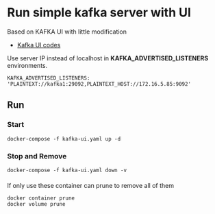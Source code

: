 # Run simple kafka server with UI

Based on KAFKA UI with little modification

* [Kafka UI codes](https://github.com/provectus/kafka-ui/tree/master/documentation/compose)

Use server IP instead of localhost in **KAFKA_ADVERTISED_LISTENERS** environments.
```
KAFKA_ADVERTISED_LISTENERS: 'PLAINTEXT://kafka1:29092,PLAINTEXT_HOST://172.16.5.85:9092'
```

## Run

### Start 
```
docker-compose -f kafka-ui.yaml up -d
```
### Stop and Remove

```
docker-compose -f kafka-ui.yaml down -v
```


#### 

If only use these container can prune to remove all of them

```
docker container prune
docker volume prune
```
